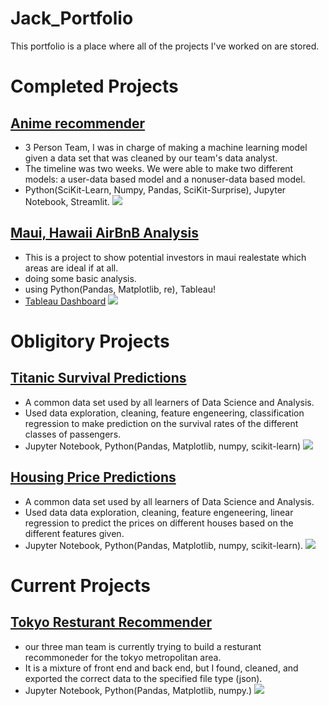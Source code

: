 # Jack_Portfolio
This portfolio is a place where all of the projects I've worked on are stored. 

# Completed Projects
## [Anime recommender](https://ani-reco.streamlit.app/)
- 3 Person Team, I was in charge of making a machine learning model given a data set that was cleaned by our team's data analyst.
- The timeline was two weeks. We were able to make two different models: a user-data based model and a nonuser-data based model.
- Python(SciKit-Learn, Numpy, Pandas, SciKit-Surprise), Jupyter Notebook, Streamlit. 
![](https://res.cloudinary.com/jerrick/image/upload/v1673103144/63b98728c9895a001ca7cc8d.jpg)

## [Maui, Hawaii AirBnB Analysis](https://github.com/Jack-Merrett/hawaii_airbnb)
- This is a project to show potential investors in maui realestate which areas are ideal if at all.
- doing some basic analysis.
- using Python(Pandas, Matplotlib, re), Tableau!
- [Tableau Dashboard](https://public.tableau.com/app/profile/jack.merrett/viz/MauiAirBnBDashboard/Dashboard1#1)
![](https://i.insider.com/607dbae474da0300181e27fb?width=1000&format=jpeg&auto=webp)


# Obligitory Projects
## [Titanic Survival Predictions](https://github.com/Jack-Merrett/data-titanic_disaster)
- A common data set used by all learners of Data Science and Analysis.
- Used data exploration, cleaning, feature engeneering, classification regression to make prediction on the survival rates of the different classes of passengers. 
- Jupyter Notebook, Python(Pandas, Matplotlib, numpy, scikit-learn)
![](https://www.nyckel.com/blog/images/2021/titanic-kaggle-hero.jpg) 

## [Housing Price Predictions](https://github.com/Jack-Merrett/data-houses-kaggle-competition)
- A common data set used by all learners of Data Science and Analysis.
- Used data data exploration, cleaning, feature engeneering, linear regression to predict the prices on different houses based on the different features given.
- Jupyter Notebook, Python(Pandas, Matplotlib, numpy, scikit-learn).
![](https://raw.githubusercontent.com/Masterx-AI/Project_Housing_Price_Prediction_/main/hs.jpg)

## 
# Current Projects
## [Tokyo Resturant Recommender](https://github.com/Wolfinbarger/OniGiri)
- our three man team is currently trying to build a resturant recommoneder for the tokyo metropolitan area.
- It is a mixture of front end and back end, but I found, cleaned, and exported the correct data to the specified file type (json).
- Jupyter Notebook, Python(Pandas, Matplotlib, numpy.)
![](https://cdn.cheapoguides.com/wp-content/uploads/sites/2/2020/05/akihabara-iStock-484915982-1024x683.jpg)
